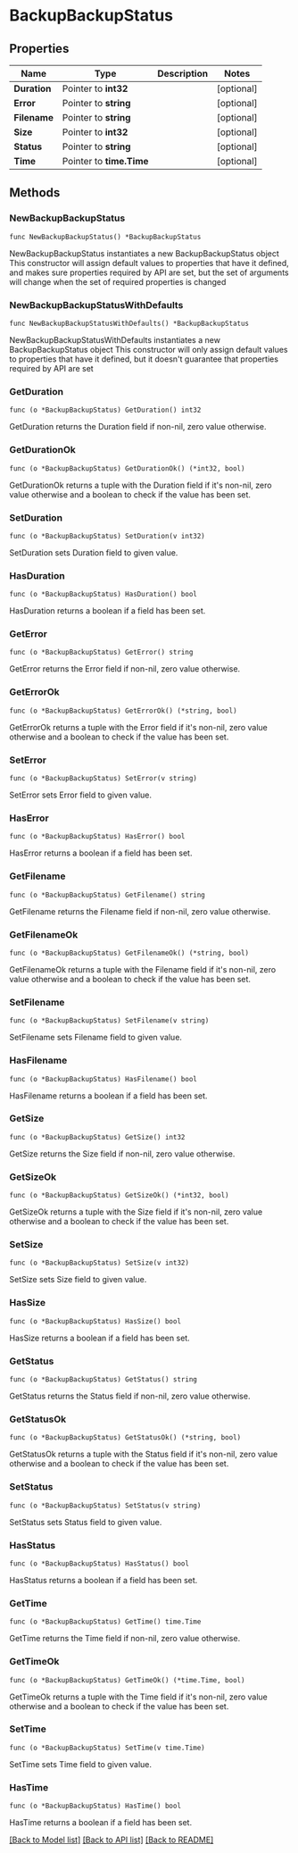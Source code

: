 # BackupBackupStatus

## Properties

Name | Type | Description | Notes
------------ | ------------- | ------------- | -------------
**Duration** | Pointer to **int32** |  | [optional] 
**Error** | Pointer to **string** |  | [optional] 
**Filename** | Pointer to **string** |  | [optional] 
**Size** | Pointer to **int32** |  | [optional] 
**Status** | Pointer to **string** |  | [optional] 
**Time** | Pointer to **time.Time** |  | [optional] 

## Methods

### NewBackupBackupStatus

`func NewBackupBackupStatus() *BackupBackupStatus`

NewBackupBackupStatus instantiates a new BackupBackupStatus object
This constructor will assign default values to properties that have it defined,
and makes sure properties required by API are set, but the set of arguments
will change when the set of required properties is changed

### NewBackupBackupStatusWithDefaults

`func NewBackupBackupStatusWithDefaults() *BackupBackupStatus`

NewBackupBackupStatusWithDefaults instantiates a new BackupBackupStatus object
This constructor will only assign default values to properties that have it defined,
but it doesn't guarantee that properties required by API are set

### GetDuration

`func (o *BackupBackupStatus) GetDuration() int32`

GetDuration returns the Duration field if non-nil, zero value otherwise.

### GetDurationOk

`func (o *BackupBackupStatus) GetDurationOk() (*int32, bool)`

GetDurationOk returns a tuple with the Duration field if it's non-nil, zero value otherwise
and a boolean to check if the value has been set.

### SetDuration

`func (o *BackupBackupStatus) SetDuration(v int32)`

SetDuration sets Duration field to given value.

### HasDuration

`func (o *BackupBackupStatus) HasDuration() bool`

HasDuration returns a boolean if a field has been set.

### GetError

`func (o *BackupBackupStatus) GetError() string`

GetError returns the Error field if non-nil, zero value otherwise.

### GetErrorOk

`func (o *BackupBackupStatus) GetErrorOk() (*string, bool)`

GetErrorOk returns a tuple with the Error field if it's non-nil, zero value otherwise
and a boolean to check if the value has been set.

### SetError

`func (o *BackupBackupStatus) SetError(v string)`

SetError sets Error field to given value.

### HasError

`func (o *BackupBackupStatus) HasError() bool`

HasError returns a boolean if a field has been set.

### GetFilename

`func (o *BackupBackupStatus) GetFilename() string`

GetFilename returns the Filename field if non-nil, zero value otherwise.

### GetFilenameOk

`func (o *BackupBackupStatus) GetFilenameOk() (*string, bool)`

GetFilenameOk returns a tuple with the Filename field if it's non-nil, zero value otherwise
and a boolean to check if the value has been set.

### SetFilename

`func (o *BackupBackupStatus) SetFilename(v string)`

SetFilename sets Filename field to given value.

### HasFilename

`func (o *BackupBackupStatus) HasFilename() bool`

HasFilename returns a boolean if a field has been set.

### GetSize

`func (o *BackupBackupStatus) GetSize() int32`

GetSize returns the Size field if non-nil, zero value otherwise.

### GetSizeOk

`func (o *BackupBackupStatus) GetSizeOk() (*int32, bool)`

GetSizeOk returns a tuple with the Size field if it's non-nil, zero value otherwise
and a boolean to check if the value has been set.

### SetSize

`func (o *BackupBackupStatus) SetSize(v int32)`

SetSize sets Size field to given value.

### HasSize

`func (o *BackupBackupStatus) HasSize() bool`

HasSize returns a boolean if a field has been set.

### GetStatus

`func (o *BackupBackupStatus) GetStatus() string`

GetStatus returns the Status field if non-nil, zero value otherwise.

### GetStatusOk

`func (o *BackupBackupStatus) GetStatusOk() (*string, bool)`

GetStatusOk returns a tuple with the Status field if it's non-nil, zero value otherwise
and a boolean to check if the value has been set.

### SetStatus

`func (o *BackupBackupStatus) SetStatus(v string)`

SetStatus sets Status field to given value.

### HasStatus

`func (o *BackupBackupStatus) HasStatus() bool`

HasStatus returns a boolean if a field has been set.

### GetTime

`func (o *BackupBackupStatus) GetTime() time.Time`

GetTime returns the Time field if non-nil, zero value otherwise.

### GetTimeOk

`func (o *BackupBackupStatus) GetTimeOk() (*time.Time, bool)`

GetTimeOk returns a tuple with the Time field if it's non-nil, zero value otherwise
and a boolean to check if the value has been set.

### SetTime

`func (o *BackupBackupStatus) SetTime(v time.Time)`

SetTime sets Time field to given value.

### HasTime

`func (o *BackupBackupStatus) HasTime() bool`

HasTime returns a boolean if a field has been set.


[[Back to Model list]](../README.md#documentation-for-models) [[Back to API list]](../README.md#documentation-for-api-endpoints) [[Back to README]](../README.md)


